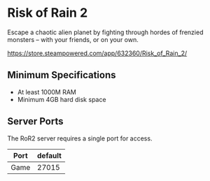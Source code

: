 # Risk of Rain 2

Escape a chaotic alien planet by fighting through hordes of frenzied monsters – with your friends, or on your own.

https://store.steampowered.com/app/632360/Risk_of_Rain_2/

## Minimum Specifications
- At least 1000M RAM
- Minimum 4GB hard disk space

## Server Ports

The RoR2 server requires a single port for access.

| Port  | default |
|-------|---------|
| Game  | 27015   |
